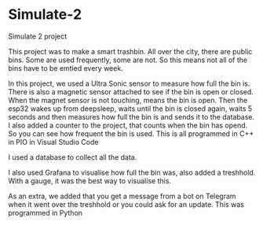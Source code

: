 # Simulate-2
Simulate 2 project

This project was to make a smart trashbin. 
All over the city, there are public bins. Some are used frequently, some are not. 
So this means not all of the bins have to be emtied every week. 

In this project, we used a Ultra Sonic sensor to measure how full the bin is. 
There is also a magnetic sensor attached to see if the bin is open or closed. 
When the magnet sensor is not touching, means the bin is open. 
Then the esp32 wakes up from deepsleep, waits until the bin is closed again, 
waits 5 seconds and then measures how full the bin is and sends it to the database. 
I also added a counter to the project, that counts when the bin has opend. 
So you can see how frequent the bin is used.
This is all programmed in C++ in PIO in Visual Studio Code

I used a database to collect all the data.

I also used Grafana to visualise how full the bin was, also added a treshhold.
With a gauge, it was the best way to visualise this.

As an extra, we added that you get a message from a bot on Telegram when it went over the treshhold or you could ask for an update. 
This was programmed in Python
